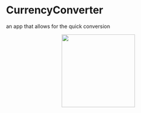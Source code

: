 # CurrencyConverter
an app that allows for the quick conversion

<div align="center">
    <img src="https://user-images.githubusercontent.com/79779674/205410953-fa792c3b-f8f7-42db-80b3-4923d863b5ef.jpg" width="200px"</img> 
</div>
